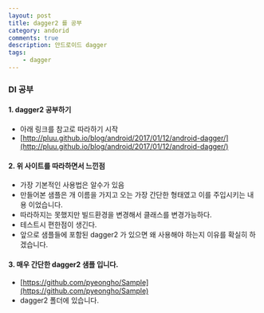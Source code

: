 ```yaml
---
layout: post
title: dagger2 를 공부
category: andorid
comments: true
description: 안드로이드 dagger
tags:
    - dagger
---
```




### DI 공부

#### 1. dagger2 공부하기
 - 아래 링크를 참고로 따라하기 시작 
 -  [http://pluu.github.io/blog/android/2017/01/12/android-dagger/](http://pluu.github.io/blog/android/2017/01/12/android-dagger/)
 
#### 2. 위 사이트를 따라하면서 느낀점
 - 가장 기본적인 사용법은 알수가 있음
 - 만들어본 샘플은 개 이름을 가지고 오는 가장 간단한 형태였고 이를 주입시키는 내용 이었습니다.
 - 따라하지는 못했지만 빌드환경을 변경해서 클래스를 변경가능하다.
 - 테스트시 편한점이 생긴다.
 - 앞으로 샘플들에 포함된 dagger2 가 있으면 왜 사용해야 하는지 이유를 확실히 하겠습니다.

#### 3. 매우 간단한 dagger2 샘플 입니다.
 -  [https://github.com/pyeongho/Sample](https://github.com/pyeongho/Sample)
 - dagger2 폴더에 있습니다.